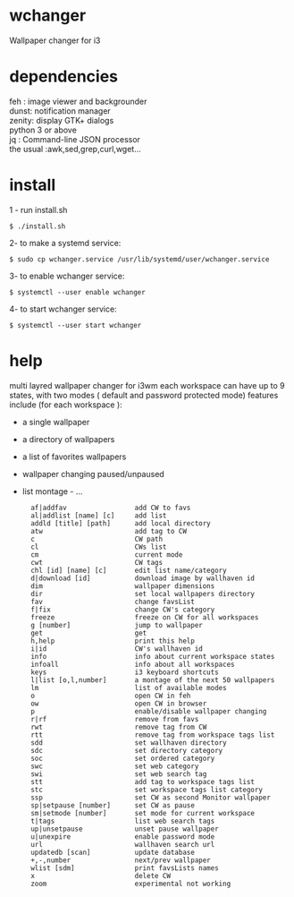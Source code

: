 # wchanger

Wallpaper changer for i3

# dependencies

feh : image viewer and backgrounder<br>
dunst: notification manager<br>
zenity: display GTK+ dialogs<br>
python 3 or above <br>
jq : Command-line JSON processor<br>
the usual :awk,sed,grep,curl,wget...

# install

1 - run install.sh

    $ ./install.sh

2- to make a systemd service:

    $ sudo cp wchanger.service /usr/lib/systemd/user/wchanger.service

3- to enable wchanger service:

    $ systemctl --user enable wchanger

4- to start wchanger service:

    $ systemctl --user start wchanger

# help

multi layred wallpaper changer for i3wm
each workspace can have up to 9 states,
with two modes ( default and password protected mode)
features include (for each workspace ):

-   a single wallpaper<br>
-   a directory of wallpapers<br>
-   a list of favorites wallpapers<br>
-   wallpaper changing paused/unpaused<br>
-   list montage - ...<br>

          af|addfav              	add CW to favs
          al|addlist [name] [c]  	add list
          addld [title] [path]   	add local directory
          atw                    	add tag to CW
          c                      	CW path
          cl                     	CWs list
          cm                     	current mode
          cwt                    	CW tags
          chl [id] [name] [c]    	edit list name/category
          d|download [id]        	download image by wallhaven id
          dim                    	wallpaper dimensions
          dir                    	set local wallpapers directory
          fav                    	change favsList
          f|fix                  	change CW's category
          freeze                 	freeze on CW for all workspaces
          g [number]             	jump to wallpaper
          get                    	get
          h,help                 	print this help
          i|id                   	CW's wallhaven id
          info                   	info about current workspace states
          infoall                	info about all workspaces
          keys                   	i3 keyboard shortcuts
          l|list [o,l,number]    	a montage of the next 50 wallpapers
          lm                     	list of available modes
          o                      	open CW in feh
          ow                     	open CW in browser
          p                      	enable/disable wallpaper changing
          r|rf                   	remove from favs
          rwt                    	remove tag from CW
          rtt                    	remove tag from workspace tags list
          sdd                    	set wallhaven directory
          sdc                    	set directory category
          soc                    	set ordered category
          swc                    	set web category
          swi                    	set web search tag
          stt                    	add tag to workspace tags list
          stc                    	set workspace tags list category
          ssp                    	set CW as second Monitor wallpaper
          sp|setpause [number]   	set CW as pause
          sm|setmode [number]    	set mode for current workspace
          t|tags                 	list web search tags
          up|unsetpause          	unset pause wallpaper
          u|unexpire             	enable password mode
          url                    	wallhaven search url
          updatedb [scan]        	update database
          +,-,number             	next/prev wallpaper
          wlist [sdm]            	print favsLists names
          x                      	delete CW
          zoom                   	experimental not working
